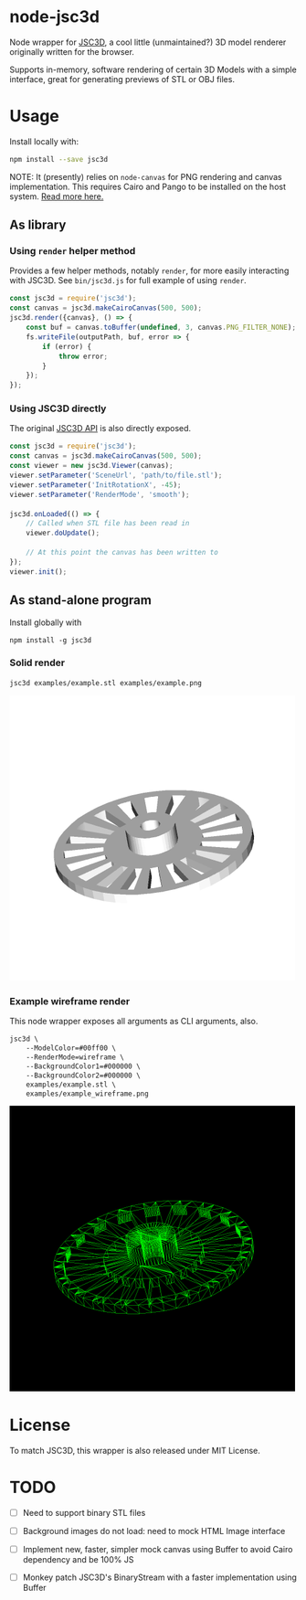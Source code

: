 # node-jsc3d

Node wrapper for
[JSC3D](https://github.com/xxv/jsc3d/tree/master/jsc3d), a
cool little (unmaintained?) 3D model renderer originally written for
the browser.

Supports in-memory, software rendering of certain 3D Models with a
simple interface, great for generating previews of STL or OBJ files.

# Usage

Install locally with:

```sh
npm install --save jsc3d
```

NOTE: It (presently) relies on `node-canvas` for PNG rendering and
canvas implementation. This requires Cairo and Pango to be installed on
the host system. [Read more
here.](https://github.com/Automattic/node-canvas)

## As library

### Using `render` helper method

Provides a few helper methods, notably `render`, for more easily
interacting with JSC3D.  See `bin/jsc3d.js` for full example of using
`render`.

```javascript
const jsc3d = require('jsc3d');
const canvas = jsc3d.makeCairoCanvas(500, 500);
jsc3d.render({canvas}, () => {
    const buf = canvas.toBuffer(undefined, 3, canvas.PNG_FILTER_NONE);
    fs.writeFile(outputPath, buf, error => {
        if (error) {
            throw error;
        }
    });
});
```

### Using JSC3D directly

The original [JSC3D API](https://github.com/xxv/jsc3d/tree/master/jsc3d/docs)
is also directly exposed.

```javascript
const jsc3d = require('jsc3d');
const canvas = jsc3d.makeCairoCanvas(500, 500);
const viewer = new jsc3d.Viewer(canvas);
viewer.setParameter('SceneUrl', 'path/to/file.stl');
viewer.setParameter('InitRotationX', -45);
viewer.setParameter('RenderMode', 'smooth');

jsc3d.onLoaded(() => {
    // Called when STL file has been read in
    viewer.doUpdate();

    // At this point the canvas has been written to
});
viewer.init();
```

## As stand-alone program

Install globally with

```
npm install -g jsc3d
```

### Solid render

```
jsc3d examples/example.stl examples/example.png
```
![Example default render](examples/example.png)

### Example wireframe render

This node wrapper exposes all arguments as CLI arguments, also.

```
jsc3d \
    --ModelColor=#00ff00 \
    --RenderMode=wireframe \
    --BackgroundColor1=#000000 \
    --BackgroundColor2=#000000 \
    examples/example.stl \
    examples/example_wireframe.png
```
![Example wireframe render](examples/example_wireframe.png)

# License

To match JSC3D, this wrapper is also released under MIT License.

# TODO

- [ ] Need to support binary STL files

- [ ] Background images do not load: need to mock HTML Image interface

- [ ] Implement new, faster, simpler mock canvas using Buffer to avoid Cairo
  dependency and be 100% JS

- [ ] Monkey patch JSC3D's BinaryStream with a faster implementation
using Buffer

